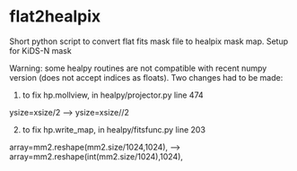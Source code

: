 # flat2healpix
Short python script to convert flat fits mask file to healpix mask map. Setup for KiDS-N mask

Warning: some healpy routines are not compatible with recent numpy version (does not accept indices as floats). Two changes had to be made:

1) to fix hp.mollview, in healpy/projector.py line 474

ysize=xsize/2  -->  ysize=xsize//2

2) to fix hp.write_map, in healpy/fitsfunc.py line 203

array=mm2.reshape(mm2.size/1024,1024),  -->  array=mm2.reshape(int(mm2.size/1024),1024),
